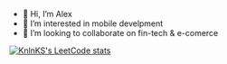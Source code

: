 - 👋 Hi, I’m Alex
- 👀 I’m interested in mobile develpment
- 💞️ I’m looking to collaborate on fin-tech & e-comerce

[![KnlnKS's LeetCode stats](https://leetcode-stats-six.vercel.app/api?username=BlessedBoy16&theme=dark)](https://github.com/BlessedBoy16/leetcode-stats)
<!---
BlessedBoy16/BlessedBoy16 is a ✨ special ✨ repository because its `README.md` (this file) appears on your GitHub profile.
You can click the Preview link to take a look at your changes.
--->
